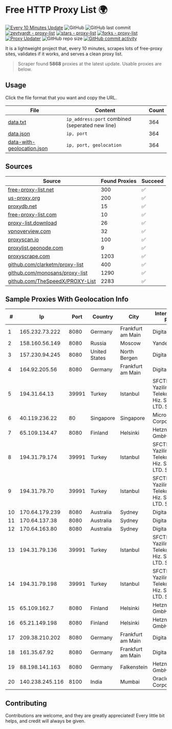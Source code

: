 
# Free HTTP Proxy List 🌍

[![Every 10 Minutes Update](https://github.com/mertguvencli/http-proxy-list/actions/workflows/main.yml/badge.svg?branch=main)](https://github.com/mertguvencli/http-proxy-list/actions/workflows/main.yml)
![GitHub](https://img.shields.io/github/license/mertguvencli/http-proxy-list)
![GitHub last commit](https://img.shields.io/github/last-commit/mertguvencli/http-proxy-list)
[![zevtyardt - proxy-list](https://img.shields.io/static/v1?label=zevtyardt&message=proxy-list&color=blue&logo=github)](https://github.com/zevtyardt/proxy-list "Go to GitHub repo")
[![stars - proxy-list](https://img.shields.io/github/stars/zevtyardt/proxy-list?style=social)](https://github.com/zevtyardt/proxy-list)
[![forks - proxy-list](https://img.shields.io/github/forks/zevtyardt/proxy-list?style=social)](https://github.com/zevtyardt/proxy-list)
[![Proxy Updater](https://github.com/zevtyardt/proxy-list/workflows/Proxy%20Updater/badge.svg)](https://github.com/zevtyardt/proxy-list/actions?query=workflow:"Proxy+Updater")
![GitHub repo size](https://img.shields.io/github/repo-size/zevtyardt/proxy-list)
[![GitHub commit activity](https://img.shields.io/github/commit-activity/m/zevtyardt/proxy-list?logo=commits)](https://github.com/zevtyardt/proxy-list/commits/main)

It is a lightweight project that, every 10 minutes, scrapes lots of free-proxy sites, validates if it works, and serves a clean proxy list.

> Scraper found **5868** proxies at the latest update. Usable proxies are below.

## Usage

Click the file format that you want and copy the URL.

|File|Content|Count|
|----|-------|-----|
|[data.txt](https://raw.githubusercontent.com/mertguvencli/http-proxy-list/main/proxy-list/data.txt)|`ip_address:port` combined (seperated new line)|364|
|[data.json](https://raw.githubusercontent.com/mertguvencli/http-proxy-list/main/proxy-list/data.json)|`ip, port`|364|
|[data-with-geolocation.json](https://raw.githubusercontent.com/mertguvencli/http-proxy-list/main/proxy-list/data-with-geolocation.json)|`ip, port, geolocation`|364|

## Sources

|Source|Found Proxies|Succeed|
|------|-------------|-------|
|[free-proxy-list.net](https://free-proxy-list.net)|300|✅|
|[us-proxy.org](https://www.us-proxy.org)|200|✅|
|[proxydb.net](http://proxydb.net)|15|✅|
|[free-proxy-list.com](https://free-proxy-list.com/?page=&port=&type%5B%5D=http&type%5B%5D=https&up_time=0&search=Search)|10|✅|
|[proxy-list.download](https://www.proxy-list.download/HTTP)|26|✅|
|[vpnoverview.com](https://vpnoverview.com/privacy/anonymous-browsing/free-proxy-servers)|32|✅|
|[proxyscan.io](https://www.proxyscan.io)|100|✅|
|[proxylist.geonode.com](https://proxylist.geonode.com/api/proxy-list?limit=300&page=1&sort_by=lastChecked&sort_type=desc&protocols=http,https)|9|✅|
|[proxyscrape.com](https://api.proxyscrape.com/v2/?request=displayproxies&protocol=http&timeout=10000&country=all&ssl=all&anonymity=all)|1203|✅|
|[github.com/clarketm/proxy-list](https://raw.githubusercontent.com/clarketm/proxy-list/master/proxy-list-raw.txt)|400|✅|
|[github.com/monosans/proxy-list](https://raw.githubusercontent.com/monosans/proxy-list/main/proxies/http.txt)|1290|✅|
|[github.com/TheSpeedX/PROXY-List](https://raw.githubusercontent.com/TheSpeedX/PROXY-List/master/http.txt)|2283|✅|


## Sample Proxies With Geolocation Info

|#|Ip|Port|Country|City|Internet Service Provider|
|-|--|----|-------|----|-------------------------|
|1|165.232.73.222|8080|Germany|Frankfurt am Main|DigitalOcean, LLC|
|2|158.160.56.149|8080|Russia|Moscow|Yandex.Cloud LLC|
|3|157.230.94.245|8080|United States|North Bergen|DigitalOcean, LLC|
|4|164.92.205.56|8080|Germany|Frankfurt am Main|DigitalOcean, LLC|
|5|194.31.64.13|39991|Turkey|Istanbul|SFCTEK Bilisim Yazilim ve Telekomunikasyon Hiz. San. ve Tic. LTD. STI.|
|6|40.119.236.22|80|Singapore|Singapore|Microsoft Corporation|
|7|65.109.134.47|8080|Finland|Helsinki|Hetzner Online GmbH|
|8|194.31.79.174|39991|Turkey|Istanbul|SFCTEK Bilisim Yazilim ve Telekomunikasyon Hiz. San. ve Tic. LTD. STI.|
|9|194.31.79.70|39991|Turkey|Istanbul|SFCTEK Bilisim Yazilim ve Telekomunikasyon Hiz. San. ve Tic. LTD. STI.|
|10|170.64.179.239|8080|Australia|Sydney|DigitalOcean, LLC|
|11|170.64.137.38|8080|Australia|Sydney|DigitalOcean, LLC|
|12|170.64.163.80|8080|Australia|Sydney|DigitalOcean, LLC|
|13|194.31.79.136|39991|Turkey|Istanbul|SFCTEK Bilisim Yazilim ve Telekomunikasyon Hiz. San. ve Tic. LTD. STI.|
|14|194.31.79.198|39991|Turkey|Istanbul|SFCTEK Bilisim Yazilim ve Telekomunikasyon Hiz. San. ve Tic. LTD. STI.|
|15|65.109.162.7|8080|Finland|Helsinki|Hetzner Online GmbH|
|16|65.21.149.198|8080|Finland|Helsinki|Hetzner Online GmbH|
|17|209.38.210.202|8080|Germany|Frankfurt am Main|DigitalOcean|
|18|161.35.67.92|8080|Germany|Frankfurt am Main|DigitalOcean, LLC|
|19|88.198.141.163|8080|Germany|Falkenstein|Hetzner Online GmbH|
|20|140.238.245.116|8100|India|Mumbai|Oracle Corporation|



## Contributing

Contributions are welcome, and they are greatly appreciated! Every
little bit helps, and credit will always be given.

